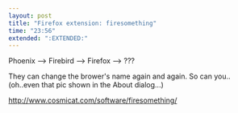 ```yaml
---
layout: post
title: "Firefox extension: firesomething"
time: "23:56"
extended: ":EXTENDED:"
---
```


Phoenix --> Firebird --> Firefox --> ???

They can change the brower's name again and again. So can you.. (oh..even that pic shown in the About dialog...)

<a href=http://www.cosmicat.com/software/firesomething/>http://www.cosmicat.com/software/firesomething/</a>

